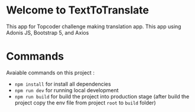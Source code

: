 # Welcome to TextToTranslate

This app for Topcoder challenge making translation app. This app using Adonis JS, Bootstrap 5, and Axios


# Commands

Avaiable commands on this project :

 - `npm install` for install all dependencies
 - `npm run dev` for running local development
 - `npm run build` for build the project into production stage (after build the project copy the env file from project `root` to `build` folder)
